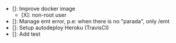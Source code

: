 - []: Improve docker image
  - [X]: non-root user
- []: Manage emt error, p.e: when there is no "parada", only /emt
- []: Setup autodeploy Heroku (TravisCI)
- []: Add test
